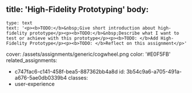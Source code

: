 title: 'High-Fidelity Prototyping'
body:
  -
    type: text
    text: '<p><b>TODO:</b>&nbsp;Give short introduction about high-fidelity prototype</p><p><b>TODO:</b>&nbsp;Describe what I want to test or achieve with this prototype</p><p><b>TODO: </b>Add High-Fidelity Prototype</p><p><b>TODO: </b>Reflect on this assignment</p>'
cover: /assets/assignments/generic/cogwheel.png
color: '#E0F5FB'
related_assignments:
  - c747fac6-c141-458f-bea5-887362bb4a8d
id: 3b54c9a6-a705-491a-a676-5ae0db0339b4
classes:
  - user-experience
